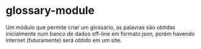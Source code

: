 # glossary-module
Um módulo que permite criar um glossário, as palavras são obtidas inicialmente num banco de dados off-line em formato json, porém havendo internet (futuramente) será obtido em um site.
